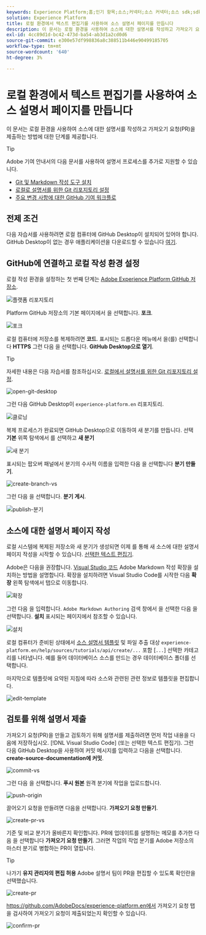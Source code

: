 ```yaml
---
keywords: Experience Platform;홈;인기 항목;소스;커넥터;소스 커넥터;소스 sdk;sdk;SDK
solution: Experience Platform
title: 로컬 환경에서 텍스트 편집기를 사용하여 소스 설명서 페이지를 만듭니다
description: 이 문서는 로컬 환경을 사용하여 소스에 대한 설명서를 작성하고 가져오기 요청(PR)을 제출하는 방법에 대한 단계를 제공합니다.
exl-id: 4cc89d1d-bc42-473d-ba54-ab3d1a2cd0d6
source-git-commit: e300e57df998836a8c388511b446e90499185705
workflow-type: tm+mt
source-wordcount: '640'
ht-degree: 3%

---
```


# 로컬 환경에서 텍스트 편집기를 사용하여 소스 설명서 페이지를 만듭니다

이 문서는 로컬 환경을 사용하여 소스에 대한 설명서를 작성하고 가져오기 요청(PR)을 제출하는 방법에 대한 단계를 제공합니다.

>[!TIP]
>
>Adobe 기여 안내서의 다음 문서를 사용하여 설명서 프로세스를 추가로 지원할 수 있습니다. <ul><li>[Git 및 Markdown 작성 도구 설치](https://experienceleague.adobe.com/docs/contributor/contributor-guide/setup/install-tools.html)</li><li>[로컬로 설명서를 위한 Git 리포지토리 설정](https://experienceleague.adobe.com/docs/contributor/contributor-guide/setup/local-repo.html)</li><li>[주요 변경 사항에 대한 GitHub 기여 워크플로](https://experienceleague.adobe.com/docs/contributor/contributor-guide/setup/full-workflow.html)</li></ul>

## 전제 조건

다음 자습서를 사용하려면 로컬 컴퓨터에 GitHub Desktop이 설치되어 있어야 합니다. GitHub Desktop이 없는 경우 애플리케이션을 다운로드할 수 있습니다 [여기](https://desktop.github.com/).

## GitHub에 연결하고 로컬 작성 환경 설정

로컬 작성 환경을 설정하는 첫 번째 단계는 [Adobe Experience Platform GitHub 저장소](https://github.com/AdobeDocs/experience-platform.en).

![플랫폼 리포지토리](../assets/platform-repo.png)

Platform GitHub 저장소의 기본 페이지에서 을 선택합니다. **포크**.

![포크](../assets/fork.png)

로컬 컴퓨터에 저장소를 복제하려면 **코드**. 표시되는 드롭다운 메뉴에서 을(를) 선택합니다 **HTTPS** 그런 다음 을 선택합니다. **GitHub Desktop으로 열기**.

>[!TIP]
>
>자세한 내용은 다음 자습서를 참조하십시오. [로컬에서 설명서를 위한 Git 리포지토리 설정](https://experienceleague.adobe.com/docs/contributor/contributor-guide/setup/local-repo.html#create-a-local-clone-of-the-repository).

![open-git-desktop](../assets/open-git-desktop.png)

그런 다음 GitHub Desktop이 `experience-platform.en` 리포지토리.

![클로닝](../assets/cloning.png)

복제 프로세스가 완료되면 GitHub Desktop으로 이동하여 새 분기를 만듭니다. 선택 **기본** 위쪽 탐색에서 를 선택하고 **새 분기**

![새 분기](../assets/new-branch.png)

표시되는 팝오버 패널에서 분기의 수사적 이름을 입력한 다음 을 선택합니다 **분기 만들기**.

![create-branch-vs](../assets/create-branch-vs.png)

그런 다음 을 선택합니다. **분기 게시**.

![publish-분기](../assets/publish-branch.png)

## 소스에 대한 설명서 페이지 작성

로컬 시스템에 복제된 저장소와 새 분기가 생성되면 이제 를 통해 새 소스에 대한 설명서 페이지 작성을 시작할 수 있습니다. [선택한 텍스트 편집기](https://experienceleague.adobe.com/docs/contributor/contributor-guide/setup/install-tools.html#understand-markdown-editors).

Adobe은 다음을 권장합니다. [Visual Studio 코드](https://code.visualstudio.com/) Adobe Markdown 작성 확장을 설치하는 방법을 설명합니다. 확장을 설치하려면 Visual Studio Code를 시작한 다음 **확장** 왼쪽 탐색에서 탭으로 이동합니다.

![확장](../assets/extension.png)

그런 다음 을 입력합니다. `Adobe Markdown Authoring` 검색 창에서 을 선택한 다음 을 선택합니다. **설치** 표시되는 페이지에서 참조할 수 있습니다.

![설치](../assets/install.png)

로컬 컴퓨터가 준비된 상태에서 [소스 설명서 템플릿](../assets/api-template.zip) 및 파일 추출 대상 `experience-platform.en/help/sources/tutorials/api/create/...` 포함 [`...`] 선택한 카테고리를 나타냅니다. 예를 들어 데이터베이스 소스를 만드는 경우 데이터베이스 폴더를 선택합니다.

마지막으로 템플릿에 요약된 지침에 따라 소스와 관련된 관련 정보로 템플릿을 편집합니다.

![edit-template](../assets/edit-template.png)

## 검토를 위해 설명서 제출

가져오기 요청(PR)을 만들고 검토하기 위해 설명서를 제출하려면 먼저 작업 내용을 다음에 저장하십시오. [!DNL Visual Studio Code] (또는 선택한 텍스트 편집기). 그런 다음 GitHub Desktop을 사용하여 커밋 메시지를 입력하고 다음을 선택합니다. **create-source-documentation에 커밋**.

![commit-vs](../assets/commit-vs.png)

그런 다음 을 선택합니다. **푸시 원본** 원격 분기에 작업을 업로드합니다.

![push-origin](../assets/push-origin.png)

끌어오기 요청을 만들려면 다음을 선택합니다. **가져오기 요청 만들기**.

![create-pr-vs](../assets/create-pr-vs.png)

기준 및 비교 분기가 올바른지 확인합니다. PR에 업데이트를 설명하는 메모를 추가한 다음 을 선택합니다 **가져오기 요청 만들기**. 그러면 작업의 작업 분기를 Adobe 저장소의 마스터 분기로 병합하는 PR이 열립니다.

>[!TIP]
>
>나가기 **유지 관리자의 편집 허용** Adobe 설명서 팀이 PR을 편집할 수 있도록 확인란을 선택했습니다.

![create-pr](../assets/create-pr.png)

https://github.com/AdobeDocs/experience-platform.en에서 가져오기 요청 탭을 검사하여 가져오기 요청이 제출되었는지 확인할 수 있습니다.

![confirm-pr](../assets/confirm-pr.png)
